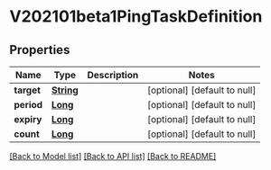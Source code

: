 # V202101beta1PingTaskDefinition
## Properties

Name | Type | Description | Notes
------------ | ------------- | ------------- | -------------
**target** | [**String**](string.md) |  | [optional] [default to null]
**period** | [**Long**](long.md) |  | [optional] [default to null]
**expiry** | [**Long**](long.md) |  | [optional] [default to null]
**count** | [**Long**](long.md) |  | [optional] [default to null]

[[Back to Model list]](../README.md#documentation-for-models) [[Back to API list]](../README.md#documentation-for-api-endpoints) [[Back to README]](../README.md)

